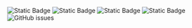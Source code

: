 ![Static Badge](https://img.shields.io/badge/blacklists-60-000000) ![Static Badge](https://img.shields.io/badge/blacklisted-2677565-cc0000) ![Static Badge](https://img.shields.io/badge/whitelisted-2245-00CC00) ![Static Badge](https://img.shields.io/badge/streaming_blacklist-28107-000000) ![GitHub issues](https://img.shields.io/github/issues/fabriziosalmi/blacklists)
